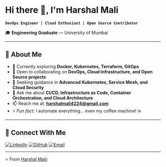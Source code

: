 # Hi there 👋, I'm Harshal Mali  

**`DevOps Engineer | Cloud Enthusiast | Open Source Contributor`**  

🎓 **Engineering Graduate** — University of Mumbai

---

## 🚀 About Me
- 🌱 Currently exploring **Docker, Kubernetes, Terraform, GitOps**  
- 👯 Open to collaborating on **DevOps, Cloud Infrastructure, and Open Source projects**  
- 🤝 Seeking guidance in **Advanced Kubernetes, Service Mesh, and Cloud Security**  
- 💬 Ask me about **CI/CD, Infrastructure as Code, Container Orchestration, and Cloud Architecture**  
- 📫 Reach me at: **[harshalmali4224@gmail.com](mailto:harshalmali@gmail.com)**  
- ⚡ *Fun fact:* I automate everything… even my coffee machine! ☕  

---

## 🤝 Connect With Me
[![LinkedIn](https://img.shields.io/badge/LinkedIn-%230077B5.svg?style=for-the-badge&logo=linkedin&logoColor=white)](https://www.linkedin.com/in/harsh042)
[![GitHub](https://img.shields.io/badge/GitHub-%23121011.svg?style=for-the-badge&logo=github&logoColor=white)](https://github.com/harshalmali042)
[![Email](https://img.shields.io/badge/Email-%23D14836.svg?style=for-the-badge&logo=gmail&logoColor=white)](mailto:harshalmali4224@gmail.com)


---
⭐️ From [Harshal Malij](https://github.com/harshalmali042)


